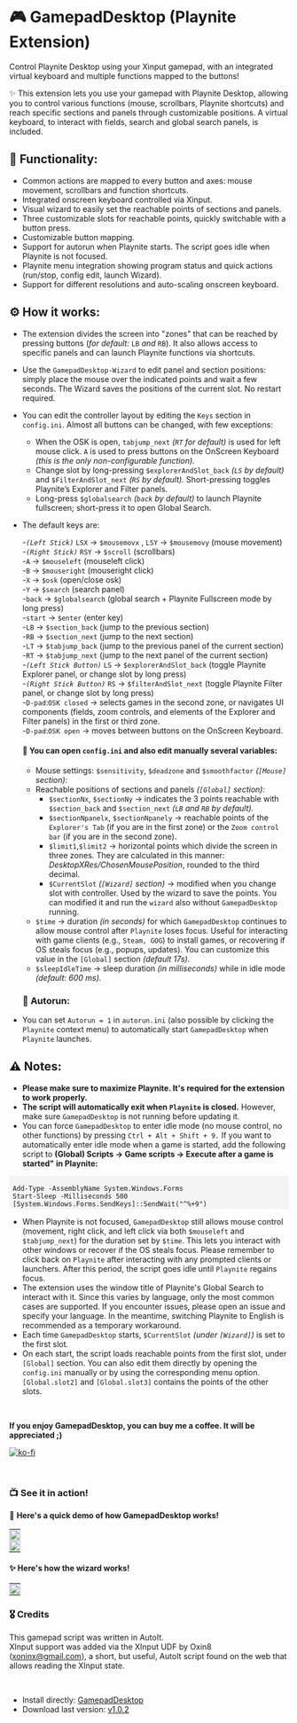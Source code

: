 # 🎮 GamepadDesktop (Playnite Extension)
Control Playnite Desktop using your Xinput gamepad, with an integrated virtual keyboard and multiple functions mapped to the buttons!

✨ This extension lets you use your gamepad with Playnite Desktop, allowing you to control various functions (mouse, scrollbars, Playnite shortcuts) and reach specific sections and panels through customizable positions. A virtual keyboard, to interact with fields, search and global search panels, is included.  
 
## 🚀 Functionality:
- Common actions are mapped to every button and axes: mouse movement, scrollbars and function shortcuts.
- Integrated onscreen keyboard controlled via Xinput.
- Visual wizard to easily set the reachable points of sections and panels.
- Three customizable slots for reachable points, quickly switchable with a button press.
- Customizable button mapping.
- Support for autorun when Playnite starts. The script goes idle when Playnite is not focused.
- Playnite menu integration showing program status and quick actions (run/stop, config edit, launch Wizard).
- Support for different resolutions and auto-scaling onscreen keyboard.

   

## ⚙️ How it works:
- The extension divides the screen into "zones" that can be reached by pressing buttons (*for default:* `LB` *and* `RB`). It also allows access to specific panels and can launch Playnite functions via shortcuts.
- Use the `GamepadDesktop-Wizard` to edit panel and section positions: simply place the mouse over the indicated points and wait a few seconds. The Wizard saves the positions of the current slot. No restart required.
- You can edit the controller layout by editing the `Keys` section in `config.ini`. Almost all buttons can be changed, with few exceptions:
  - When the OSK is open, `tabjump_next` *(`RT` for default)* is used for left mouse click. `A` is used to press buttons on the OnScreen Keyboard *(this is the only non-configurable function).*
  - Change slot by long-pressing `$explorerAndSlot_back` *(`LS` by default)* and `$FilterAndSlot_next` *(`RS` by default).* Short-pressing toggles Playnite’s Explorer and Filter panels.
  - Long-press `$globalsearch` *(`back` by default)* to launch Playnite fullscreen; short-press it to open Global Search.
- The default keys are:
  
  -*`(Left Stick)`* `LSX` → `$mousemovx` , `LSY` → `$mousemovy` (mouse movement)    
  -*`(Right Stick)`* `RSY` → `$scroll` (scrollbars)  
  -`A` → `$mouseleft` (mouseleft click)  
  -`B` → `$mouseright` (mouseright click)  
  -`X` → `$osk` (open/close osk)  
  -`Y` → `$search` (search panel)  
  -`back` → `$globalsearch` (global search + Playnite Fullscreen mode by long press)  
  -`start` → `$enter` (enter key)  
  -`LB` → `$section_back` (jump to the previous section)  
  -`RB` → `$section_next` (jump to the next section)  
  -`LT` → `$tabjump_back` (jump to the previous panel of the current section)  
  -`RT` → `$tabjump_next` (jump to the next panel of the current section)  
  -*`(Left Stick Button)`* `LS` → `$explorerAndSlot_back` (toggle Playnite Explorer panel, or change slot by long press)  
  -*`(Right Stick Button)`* `RS` → `$filterAndSlot_next` (toggle Playnite Filter panel, or change slot by long press)  
  -`D-pad`:`OSK closed` → selects games in the second zone, or navigates UI components (fields, zoom controls, and elements of the Explorer and Filter panels) in the first or third zone.   
  -`D-pad`:`OSK open` → moves between buttons on the OnScreen Keyboard.

  
  #### 📄 You can open `config.ini` and also edit manually several variables:
  - Mouse settings: `$sensitivity`, `$deadzone` and `$smoothfactor` *(`[Mouse]` section):*
  - Reachable positions of sections and panels *(`[Global]` section):*
    - `$sectionNx`, `$sectionNy` → indicates the 3 points reachable with `$section_back` and `$section_next` *(`LB` and `RB` by default).*  
    - `$sectionNpanelx`, `$sectionNpanely` → reachable points of the `Explorer's Tab` (if you are in the first zone) or the `Zoom control bar` (if you are in the second zone).  
    - `$limit1`,`$limit2` → horizontal points which divide the screen in three zones. They are calculated in this manner: *DesktopXRes/ChosenMousePosition*, rounded to the third decimal.
    - `$CurrentSlot` *(`[Wizard]` section)* → modified when you change slot with controller. Used by the wizard to save the points. You can modified it and run the `wizard` also without `GamepadDesktop` running.
  - `$time` → duration *(in seconds)* for which `GamepadDesktop` continues to allow mouse control after `Playnite` loses focus. Useful for interacting with game clients (e.g., `Steam, GOG`) to install games, or recovering if OS steals focus (e.g., popups, updates). You can customize this value in the `[Global]` section *(default 17s).*
  - `$sleepIdleTime` → sleep duration *(in milliseconds)* while in idle mode *(default: 600 ms).*

 

  ### 🔄 Autorun:  
- You can set `Autorun = 1` in `autorun.ini` (also possible by clicking the `Playnite` context menu) to automatically start `GamepadDesktop` when `Playnite` launches.
 

## ⚠️ Notes:
- **Please make sure to maximize Playnite. It's required for the extension to work properly.**
- **The script will automatically exit when `Playnite` is closed.**
However, make sure `GamepadDesktop` is not running before updating it.
- You can force `GamepadDesktop` to enter idle mode (no mouse control, no other functions) by pressing `Ctrl + Alt + Shift + 9.`
If you want to automatically enter idle mode when a game is started, add the following script to **(Global) Scripts → Game scripts → Execute after a game is started" in Playnite:**  
<pre style="margin:0; padding:2px 6px; background:#f4f4f4; border:0px solid #ccc;"><code>
Add-Type -AssemblyName System.Windows.Forms
Start-Sleep -Milliseconds 500
[System.Windows.Forms.SendKeys]::SendWait("^%+9")
</code></pre>
<!-- - When Playnite is not focused, `GamepadDesktop` still allows control of the cursor and mouse buttons for 17 seconds. This period lets you interact with game launchers or clients (e.g., Steam, GOG) to install games. After that, the script enters idle mode.!-->
- When Playnite is not focused, `GamepadDesktop` still allows mouse control (movement, right click, and left click via both `$mouseleft` and `$tabjump_next`) for the duration set by `$time`. This lets you interact with other windows or recover if the OS steals focus. Please remember to click back on `Playnite` after interacting with any prompted clients or launchers. After this period, the script goes idle until `Playnite` regains focus.
- The extension uses the window title of Playnite's Global Search to interact with it. Since this varies by language, only the most common cases are supported. If you encounter issues, please open an issue and specify your language. In the meantime, switching Playnite to English is recommended as a temporary workaround.
- Each time `GamepadDesktop` starts, `$CurrentSlot` *(under `[Wizard]`)* is set to the first slot.
- On each start, the script loads reachable points from the first slot, under `[Global]` section. You can also edit them directly by opening the `config.ini` manually or by using the corresponding menu option. `[Global.slot2]` and `[Global.slot3]` contains the points of the other slots.


<br>

**If you enjoy GamepadDesktop, you can buy me a coffee. It will be appreciated ;)**

[![ko-fi](https://ko-fi.com/img/githubbutton_sm.svg)](https://ko-fi.com/E1E214R1KB)

<br>


<!--![1](https://github.com/roob-p/GamepadDesktop-PlayniteExtension/blob/main/media/1.gif)!-->
<!--[2](https://github.com/roob-p/GamepadDesktop-PlayniteExtension/blob/main/media/2.gif)!-->

### 📺 See it in action!
🚀 **Here's a quick demo of how GamepadDesktop works!**
<!--Here's a quick demo of how GamepadDesktop works:!-->

<table style="width: 100%; text-align: left;">
  <tr>
    <td style="padding: 0; vertical-align: top;">
      <img src="https://github.com/roob-p/GamepadDesktop-PlayniteExtension/blob/main/media/1.gif" style="width: 100%; height: auto;" />
    </td>
  </tr>
   <tr>
    <td style="padding: 0; vertical-align: top;">
      <img src="https://github.com/roob-p/GamepadDesktop-PlayniteExtension/blob/main/media/2.gif" style="width: 100%; height: auto;" />
         </td>
  </tr>
</table>




#### ✨ Here's how the wizard works!  
<table style="width: 100%; text-align: left;">
<tr>
    <td style="padding: 0; vertical-align: top;">
      <img src="https://github.com/roob-p/GamepadDesktop-PlayniteExtension/blob/main/media/3.gif" style="width: 100%; height: auto;" />
    </td>
 </tr>
 </table>
<!--![Wizard](https://github.com/roob-p/GamepadDesktop-PlayniteExtension/blob/main/media/3.gif)!-->



### 🎖️ Credits
This gamepad script was written in AutoIt.  
XInput support was added via the XInput UDF by Oxin8 (xoninx@gmail.com), a short, but useful, AutoIt script found on the web that allows reading the XInput state.

<br>

- Install directly:
  [GamepadDesktop](https://playnite.link/addons.html#GamepadDesktop)
- Download last version:
[v1.0.2]( https://github.com/roob-p/GamepadDesktop-PlayniteExtension/releases/download/v1.0.2/GamepadDesktop_v1.0.2.pext)




  
